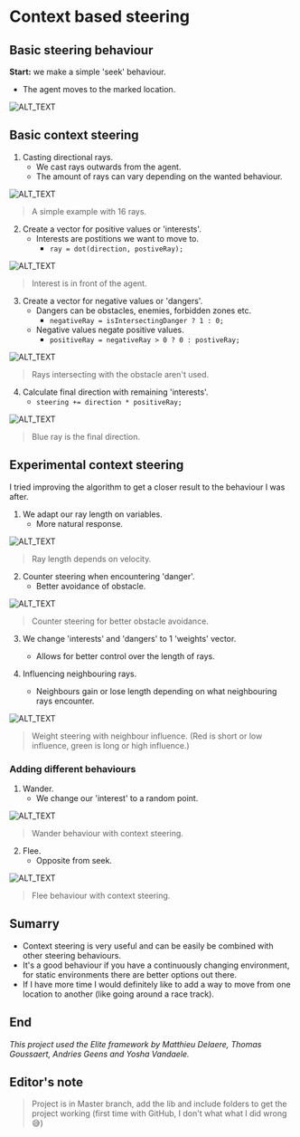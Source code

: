 # Context based steering

## Basic steering behaviour
**Start:** we make a simple 'seek' behaviour.
- The agent moves to the marked location.

![ALT_TEXT](/Media/Seek.gif?raw=true "SeekBehaviour")

## Basic context steering
1. Casting directional rays.
    - We cast rays outwards from the agent.
    - The amount of rays can vary depending on the wanted behaviour.

![ALT_TEXT](/Media/DirectionalRays.png?raw=true "Context_DirectionalRays")
> A simple example with 16 rays.

2. Create a vector for positive values or 'interests'.
    - Interests are postitions we want to move to.
      - ```ray = dot(direction, postiveRay);```

![ALT_TEXT](/Media/PositiveRays.png?raw=true "Context_PositiveRays")
> Interest is in front of the agent.

3. Create a vector for negative values or 'dangers'.
    - Dangers can be obstacles, enemies, forbidden zones etc.
      - ```negativeRay = isIntersectingDanger ? 1 : 0;```
    - Negative values negate positive values.
      - ```positiveRay = negativeRay > 0 ? 0 : postiveRay;```

![ALT_TEXT](/Media/NegativeRays.png?raw=true "Context_NegativeRays")
> Rays intersecting with the obstacle aren't used.

4. Calculate final direction with remaining 'interests'.
    - ```steering += direction * positiveRay;```

![ALT_TEXT](/Media/FinalDirection.gif?raw=true "Context_FinalSteering")
> Blue ray is the final direction.

## Experimental context steering
I tried improving the algorithm to get a closer result to the behaviour I was after.

1. We adapt our ray length on variables.
    - More natural response.

![ALT_TEXT](/Media/DefaultRayLength.gif?raw=true "Context_StartRayLength")
> Ray length depends on velocity.

2. Counter steering when encountering 'danger'.
    - Better avoidance of obstacle.

![ALT_TEXT](/Media/CounterSteering.gif?raw=true "Context_CounterSteering")
> Counter steering for better obstacle avoidance.

3. We change 'interests' and 'dangers' to 1 'weights' vector.
    - Allows for better control over the length of rays.

4. Influencing neighbouring rays.
    - Neighbours gain or lose length depending on what neighbouring rays encounter.

![ALT_TEXT](/Media/WeightSteering.gif?raw=true "Context_WeightSteering")
> Weight steering with neighbour influence. (Red is short or low influence, green is long or high influence.)

### Adding different behaviours
1. Wander.
    - We change our 'interest' to a random point.

![ALT_TEXT](/Media/Wander.gif?raw=true "Context_Wander")
> Wander behaviour with context steering.

2. Flee.
    - Opposite from seek.

![ALT_TEXT](/Media/Flee.gif?raw=true "Context_Flee")
> Flee behaviour with context steering.

## Sumarry
- Context steering is very useful and can be easily be combined with other steering behaviours.
- It's a good behaviour if you have a continuously changing environment, for static environments there are better options out there.
- If I have more time I would definitely like to add a way to move from one location to another (like going around a race track).

## End
*This project used the Elite framework by Matthieu Delaere, Thomas Goussaert, Andries Geens and Yosha Vandaele.*

## Editor's note
> Project is in Master branch, add the lib and include folders to get the project working (first time with GitHub, I don't what what I did wrong 😅)
